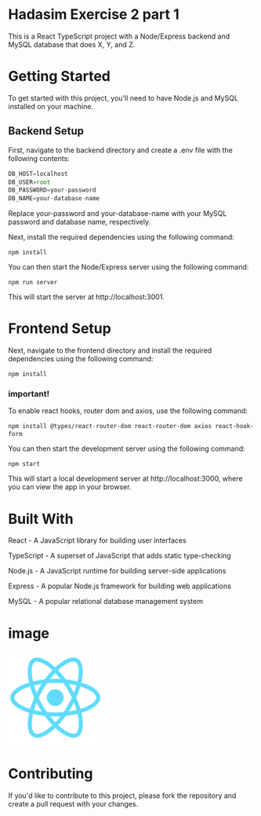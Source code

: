 # Hadasim Exercise 2 part 1
This is a React TypeScript project with a Node/Express backend and MySQL database that does X, Y, and Z.

# Getting Started

To get started with this project, you'll need to have Node.js and MySQL installed on your machine.

## Backend Setup
First, navigate to the backend directory and create a .env file with the following contents:

```js
DB_HOST=localhost
DB_USER=root
DB_PASSWORD=your-password
DB_NAME=your-database-name
```

Replace your-password and your-database-name with your MySQL password and database name, respectively.

Next, install the required dependencies using the following command:
```console
npm install
```
You can then start the Node/Express server using the following command:

```console
npm run server
```
This will start the server at http://localhost:3001.

# Frontend Setup
Next, navigate to the frontend directory and install the required dependencies using the following command:

```console
npm install
```
### important!
To enable react hooks, router dom and axios, use the following command:

```console
npm install @types/react-router-dom react-router-dom axios react-hook-form
```
You can then start the development server using the following command:
```console
npm start
```
This will start a local development server at http://localhost:3000, where you can view the app in your browser.

# Built With

React - A JavaScript library for building user interfaces

TypeScript - A superset of JavaScript that adds static type-checking

Node.js - A JavaScript runtime for building server-side applications

Express - A popular Node.js framework for building web applications

MySQL - A popular relational database management system


# image
![image](../frontend/public/logo192.png)

# Contributing

If you'd like to contribute to this project, please fork the repository and create a pull request with your changes.

